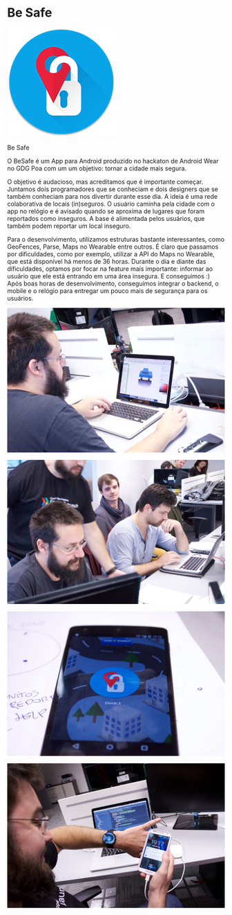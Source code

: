 # Be Safe

![alt tag](https://raw.githubusercontent.com/marcelorbenites/besafe/master/images/besafe_button_250.png)

Be Safe

O BeSafe é um App para Android produzido no hackaton de Android Wear no GDG Poa com um um objetivo: tornar a cidade mais segura.

O objetivo é audacioso, mas acreditamos que é importante começar.
Juntamos dois programadores que se conheciam e dois designers que se também conheciam para nos divertir durante esse dia.
A ideia é uma rede colaborativa de locais (in)seguros.
O usuário caminha pela cidade com o app no relógio e é avisado quando se aproxima de lugares que foram reportados como inseguros.
A base é alimentada pelos usuários, que também podem reportar um local inseguro.

Para o desenvolvimento, utilizamos estruturas bastante interessantes, como GeoFences, Parse, Maps no Wearable entre outros.
É claro que passamos por dificuldades, como por exemplo, utilizar a API do Maps no Wearable, que está disponível há menos de 36 horas.
Durante o dia e diante das dificuldades, optamos por focar na feature mais importante: informar ao usuário que ele está entrando em uma área insegura.
E conseguimos :)
Após boas horas de desenvolvimento, conseguimos integrar o backend, o mobile e o relógio para entregar um pouco mais de segurança para os usuários.

![alt tag](https://raw.githubusercontent.com/marcelorbenites/besafe/master/images/DSC_0173.jpg)

![alt tag](https://raw.githubusercontent.com/marcelorbenites/besafe/master/images/DSC_0169.jpg)

![alt tag](https://raw.githubusercontent.com/marcelorbenites/besafe/master/images/DSC_0207.jpg)

![alt tag](https://raw.githubusercontent.com/marcelorbenites/besafe/master/images/DSC_0210.jpg)


